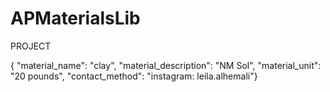 # APMaterialsLib

PROJECT

{ "material_name": "clay", "material_description": "NM Sol", "material_unit": "20 pounds", "contact_method": "instagram: leila.alhemali"}